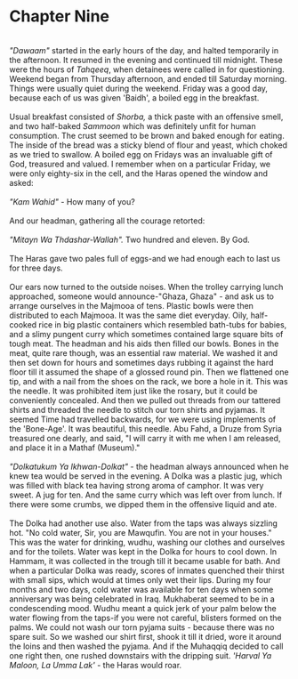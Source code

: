 Chapter Nine
============

   
*"Dawaam"* started in the early hours of the day, and halted temporarily
in the afternoon. It resumed in the evening and continued till midnight.
These were the hours of *Tahqeeq*, when detainees were called in for
questioning. Weekend began from Thursday afternoon, and ended till
Saturday morning. Things were usually quiet during the weekend. Friday
was a good day, because each of us was given 'Baidh', a boiled egg in
the breakfast.  
    
 Usual breakfast consisted of *Shorba,* a thick paste with an offensive
smell, and two half-baked *Sammoon* which was definitely unfit for human
consumption. The crust seemed to be brown and baked enough for eating.
The inside of the bread was a sticky blend of flour and yeast, which
choked as we tried to swallow. A boiled egg on Fridays was an invaluable
gift of God, treasured and valued. I remember when on a particular
Friday, we were only eighty-six in the cell, and the Haras opened the
window and asked:  
    
*"Kam Wahid" -* How many of you?  
    
 And our headman, gathering all the courage retorted:  
    
*"Mitayn Wa Thdashar-Wallah".* Two hundred and eleven. By God.  
    
 The Haras gave two pales full of eggs-and we had enough each to last us
for three days.  
    
 Our ears now turned to the outside noises. When the trolley carrying
lunch approached, someone would announce-"Ghaza, Ghaza" - and ask us to
arrange ourselves in the Majmooa of tens. Plastic bowls were then
distributed to each Majmooa. It was the same diet everyday. Oily,
half-cooked rice in big plastic containers which resembled bath-tubs for
babies, and a slimy pungent curry which sometimes contained large square
bits of tough meat. The headman and his aids then filled our bowls.
Bones in the meat, quite rare though, was an essential raw material. We
washed it and then set down for hours and sometimes days rubbing it
against the hard floor till it assumed the shape of a glossed round pin.
Then we flattened one tip, and with a nail from the shoes on the rack,
we bore a hole in it. This was the needle. It was prohibited item just
like the rosary, but it could be conveniently concealed. And then we
pulled out threads from our tattered shirts and threaded the needle to
stitch our torn shirts and pyjamas. It seemed Time had travelled
backwards, for we were using implements of the 'Bone-Age'. It was
beautiful, this needle. Abu Fahd, a Druze from Syria treasured one
dearly, and said, "I will carry it with me when I am released, and place
it in a Mathaf (Museum)."  
    
*"Dolkatukum Ya Ikhwan-Dolkat"* - the headman always announced when he
knew tea would be served in the evening. A Dolka was a plastic jug,
which was filled with black tea having strong aroma of camphor. It was
very sweet. A jug for ten. And the same curry which was left over from
lunch. If there were some crumbs, we dipped them in the offensive liquid
and ate.  
    
 The Dolka had another use also. Water from the taps was always sizzling
hot. "No cold water, Sir, you are Mawqufin. You are not in your houses."
This was the water for drinking, wudhu, washing our clothes and
ourselves and for the toilets. Water was kept in the Dolka for hours to
cool down. In Hammam, it was collected in the trough till it became
usable for bath. And when a particular Dolka was ready, scores of
inmates quenched their thirst with small sips, which would at times only
wet their lips. During my four months and two days, cold water was
available for ten days when some anniversary was being celebrated in
Iraq. Mukhaberat seemed to be in a condescending mood. Wudhu meant a
quick jerk of your palm below the water flowing from the taps-if you
were not careful, blisters formed on the palms. We could not wash our
torn pyjama suits - because there was no spare suit. So we washed our
shirt first, shook it till it dried, wore it around the loins and then
washed the pyjama. And if the Muhaqqiq decided to call one right then,
one rushed downstairs with the dripping suit. *'Harval Ya Maloon, La
Umma Lak'* - the Haras would roar.


